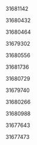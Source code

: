31681142

31680432

31680464

31679302

31680556

31681736

31680729

31679740

31680266

31680988

31677643

31677473

